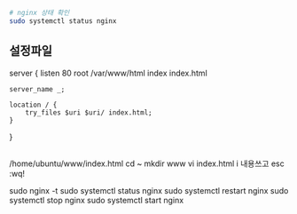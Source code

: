 ```sh
# nginx 상태 확인
sudo systemctl status nginx
```

## 설정파일

server {
listen 80
root /var/www/html
index index.html

    server_name _;

    location / {
        try_files $uri $uri/ index.html;
    }

}


##

/home/ubuntu/www/index.html
cd ~
mkdir www
vi index.html
i
내용쓰고
esc
:wq!


sudo nginx -t
sudo systemctl status nginx
sudo systemctl restart nginx
sudo systemctl stop nginx
sudo systemctl start nginx